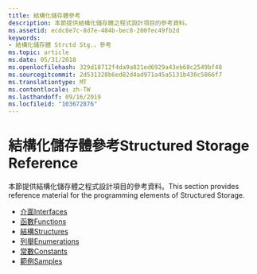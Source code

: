 ```yaml
---
title: 結構化儲存體參考
description: 本節提供結構化儲存體之程式設計項目的參考資料。
ms.assetid: ecdc8e7c-8d7e-484b-bec8-200fec49fb2d
keywords:
- 結構化儲存體 Strctd Stg.，參考
ms.topic: article
ms.date: 05/31/2018
ms.openlocfilehash: 329d18712f4da9a821ed6929a43eb68c2549bf48
ms.sourcegitcommit: 2d531328b6ed82d4ad971a45a5131b430c5866f7
ms.translationtype: MT
ms.contentlocale: zh-TW
ms.lasthandoff: 09/16/2019
ms.locfileid: "103672876"
---
```

# <a name="structured-storage-reference"></a><span data-ttu-id="3ef4e-104">結構化儲存體參考</span><span class="sxs-lookup"><span data-stu-id="3ef4e-104">Structured Storage Reference</span></span>

<span data-ttu-id="3ef4e-105">本節提供結構化儲存體之程式設計項目的參考資料。</span><span class="sxs-lookup"><span data-stu-id="3ef4e-105">This section provides reference material for the programming elements of Structured Storage.</span></span>

-   [<span data-ttu-id="3ef4e-106">介面</span><span class="sxs-lookup"><span data-stu-id="3ef4e-106">Interfaces</span></span>](interfaces.md)
-   [<span data-ttu-id="3ef4e-107">函數</span><span class="sxs-lookup"><span data-stu-id="3ef4e-107">Functions</span></span>](functions.md)
-   [<span data-ttu-id="3ef4e-108">結構</span><span class="sxs-lookup"><span data-stu-id="3ef4e-108">Structures</span></span>](structures.md)
-   [<span data-ttu-id="3ef4e-109">列舉</span><span class="sxs-lookup"><span data-stu-id="3ef4e-109">Enumerations</span></span>](enumerations.md)
-   [<span data-ttu-id="3ef4e-110">常數</span><span class="sxs-lookup"><span data-stu-id="3ef4e-110">Constants</span></span>](constants.md)
-   [<span data-ttu-id="3ef4e-111">範例</span><span class="sxs-lookup"><span data-stu-id="3ef4e-111">Samples</span></span>](samples.md)

 

 




